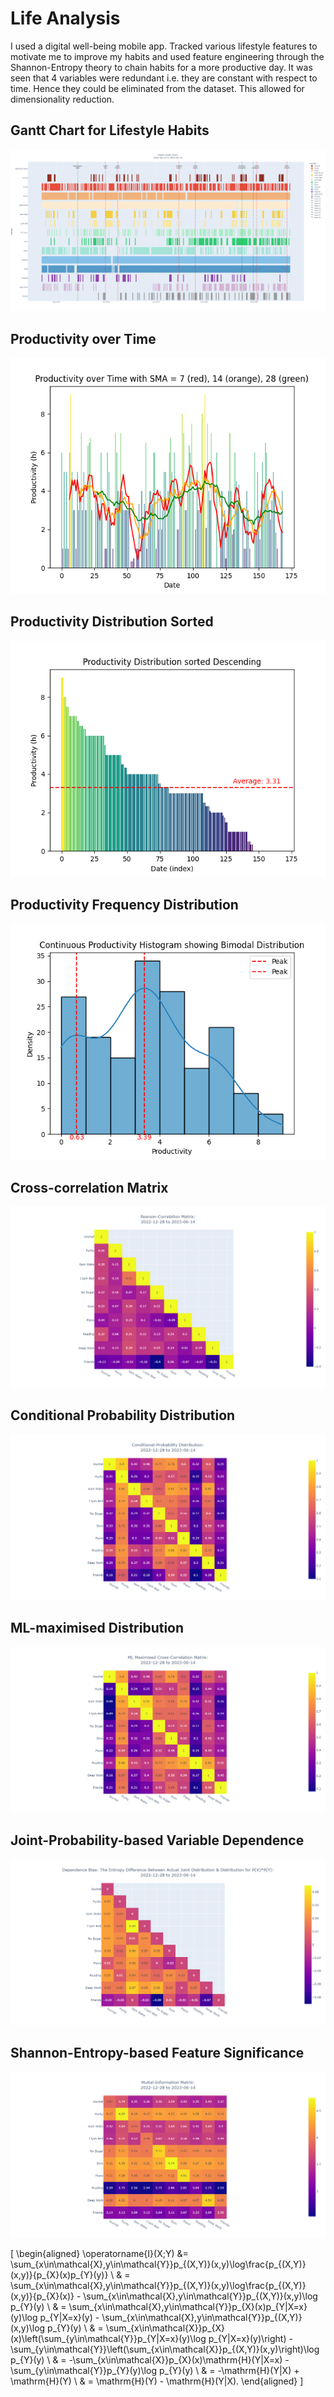 # Life Analysis
I used a digital well-being mobile app. Tracked various lifestyle features to motivate me to improve my habits and used feature engineering through the Shannon-Entropy theory to chain habits for a more productive day. It was seen that 4 variables were redundant i.e. they are constant with respect to time. Hence they could be eliminated from the dataset. This allowed for dimensionality reduction.

## Gantt Chart for Lifestyle Habits
![screenshot](Images/HabitsGanttChart.png)

## Productivity over Time
![screenshot](Images/RollingProductivity.png)

## Productivity Distribution Sorted
![screenshot](Images/ProductivitySorted.png)

## Productivity Frequency Distribution
![screenshot](Images/ProductivityKDE.png)

## Cross-correlation Matrix
![screenshot](Images/PlotPearson.png)

## Conditional Probability Distribution
![screenshot](Images/PlotCondProb.png)

## ML-maximised Distribution
![screenshot](Images/PlotMLMax.png)

## Joint-Probability-based Variable Dependence
![screenshot](Images/PlotFeatureDep.png)

## Shannon-Entropy-based Feature Significance
![screenshot](Images/PlotMI.png)

\[
\begin{aligned}
\operatorname{I}(X;Y) &= \sum_{x\in\mathcal{X},y\in\mathcal{Y}}p_{(X,Y)}(x,y)\log\frac{p_{(X,Y)}(x,y)}{p_{X}(x)p_{Y}(y)} \\
& = \sum_{x\in\mathcal{X},y\in\mathcal{Y}}p_{(X,Y)}(x,y)\log\frac{p_{(X,Y)}(x,y)}{p_{X}(x)} - \sum_{x\in\mathcal{X},y\in\mathcal{Y}}p_{(X,Y)}(x,y)\log p_{Y}(y) \\
& = \sum_{x\in\mathcal{X},y\in\mathcal{Y}}p_{X}(x)p_{Y|X=x}(y)\log p_{Y|X=x}(y) - \sum_{x\in\mathcal{X},y\in\mathcal{Y}}p_{(X,Y)}(x,y)\log p_{Y}(y) \\
& = \sum_{x\in\mathcal{X}}p_{X}(x)\left(\sum_{y\in\mathcal{Y}}p_{Y|X=x}(y)\log p_{Y|X=x}(y)\right) - \sum_{y\in\mathcal{Y}}\left(\sum_{x\in\mathcal{X}}p_{(X,Y)}(x,y)\right)\log p_{Y}(y) \\
& = -\sum_{x\in\mathcal{X}}p_{X}(x)\mathrm{H}(Y|X=x) - \sum_{y\in\mathcal{Y}}p_{Y}(y)\log p_{Y}(y) \\
& = -\mathrm{H}(Y|X) + \mathrm{H}(Y) \\
& = \mathrm{H}(Y) - \mathrm{H}(Y|X).
\end{aligned}
\]


